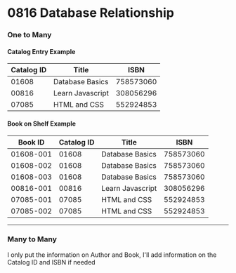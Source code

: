# 0816 Database Relationship

### One to Many

#### Catalog Entry Example
| Catalog ID |    Title   | ISBN |  
|------|----------------|--------|
| 01608 | Database Basics | 758573060 |
| 00816 | Learn Javascript | 308056296 | 
| 07085 | HTML and CSS  | 552924853 |

#### Book on Shelf Example
| Book ID |  Catalog ID  |  Title   | ISBN | 
|------|----------------|--------|--------|
| 01608-001 |01608 | Database Basics | 758573060 |
| 01608-002 |01608 | Database Basics | 758573060 |
| 01608-003 |01608 | Database Basics | 758573060 |
| 00816-001 | 00816 | Learn Javascript | 308056296 |
| 07085-001 | 07085  | HTML and CSS  | 552924853 |
| 07085-002 | 07085 | HTML and CSS  | 552924853 |

**************************************

### Many to Many
I only put the information on Author and Book, I'll add information on the Catalog ID and ISBN if needed
